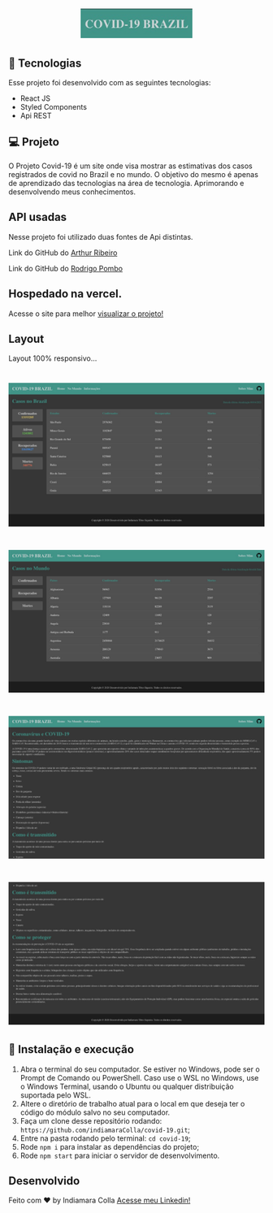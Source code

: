 <h1 align="center">
  <img alt="covid"  src="assets/logo.jpeg" width="220px" />
</h1>

## 🚀 Tecnologias

Esse projeto foi desenvolvido com as seguintes tecnologias:

- React JS
- Styled Components
- Api REST

## 💻 Projeto

O Projeto Covid-19 é um site onde visa mostrar as estimativas dos casos registrados de covid no Brazil e no mundo.
O objetivo do mesmo é apenas de aprendizado das tecnologias na área de tecnologia. Aprimorando e desenvolvendo meus conhecimentos.

## API usadas

Nesse projeto foi utilizado duas fontes de Api distintas.

Link do GitHub do [Arthur Ribeiro](https://github.com/devarthurribeiro/covid19-brazil-api)

Link do GitHub do [Rodrigo Pombo](https://github.com/pomber/covid19)

## Hospedado na vercel.

Acesse o site para melhor [visualizar o projeto!](https://covid-tawny.vercel.app/)

## Layout

Layout 100% responsivo...

<h1>
  <img alt="covid"  src="assets/img1.jpeg" />
</h1>

<h1>
  <img alt="covid"  src="assets/img2.jpeg"  />
</h1>

<h1>
  <img alt="covid"  src="assets/img3.jpeg" />
</h1>

<h1>
  <img alt="covid"  src="assets/img4.jpeg"  />
</h1>

## 🚀 Instalação e execução

1. Abra o terminal do seu computador. Se estiver no Windows, pode ser o Prompt de Comando ou PowerShell. Caso use o WSL no Windows, use o Windows Terminal, usando o Ubuntu ou qualquer distribuição suportada pelo WSL.
2. Altere o diretório de trabalho atual para o local em que deseja ter o código do módulo salvo no seu computador.
3. Faça um clone desse repositório rodando: <br> `https://github.com/indiamaraColla/covid-19.git`;
4. Entre na pasta rodando pelo terminal: `cd covid-19`;
5. Rode `npm i` para instalar as dependências do projeto;
6. Rode `npm start` para iniciar o servidor de desenvolvimento.

## Desenvolvido

Feito com ♥ by Indiamara Colla [Acesse meu Linkedin!](https://www.linkedin.com/in/indiamara-colla/)

